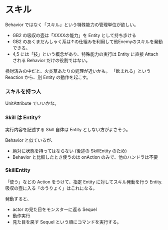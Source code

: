 スキル
==========

Behavior ではなく「スキル」という特殊能力の管理単位が欲しい。

- GB2 の吸収の壺は「XXXXの能力」を Entity として持ち歩ける
- GB2 のあくまだんしゃく系は↑の仕組みを利用して他Enemyのスキルを発動できる。
- 4,5 には「技」という概念があり、特殊能力の実行は Entity に直接 Attach される Behavior だけの役割ではない。

検討済みの中だと、火炎草あたりの処理が近いかも。
「飲まれる」という Reaction から、別 Entity の動作を起こす。


### スキルを持つ人

UnitAttribute でいいかな。

### Skill は Entity?

実行内容を記述する Skill 自体は Entity としない方がよさそう。

Behavior と似ているが、
- 絶対に状態を持ってはならない (後述の SkillEntity のため)
- Behavior と比較したとき使うのは onAction のみで、他のハンドラは不要

### SkillEntity

「使う」などの Action をうけて、指定 Entity に対してスキル発動を行う Entity.
吸収の壺に入る「のうりょく」はこれになる。

発動すると、
- actor の見た目をモンスターに返る Sequel
- 動作実行
- 見た目を戻す Sequel
という順にコマンドを実行する。


